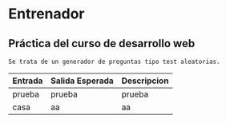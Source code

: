 # Entrenador
## Práctica del curso de desarrollo web

~~~
Se trata de un generador de preguntas tipo test aleatorias.
~~~



|Entrada   | Salida Esperada |Descripcion|
|-----------------|----------|------------------|
| prueba          | prueba   | prueba           |
|casa|aa|aa|

